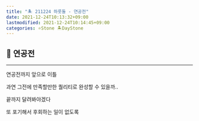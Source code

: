 ```yaml
---
title: "🏝️ 211224 하룻돌 - 연공전"
date: 2021-12-24T10:13:32+09:00
lastmodified: 2021-12-24T10:14:45+09:00
categories: ⭐Stone 🏝️DayStone
---
```


## 🗿 연공전

---

연공전까지 앞으로 이틀

과연 그전에 만족할만한 퀄리티로 완성할 수 있을까..

끝까지 달려봐야겠다

또 포기해서 후회하는 일이 없도록
